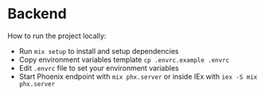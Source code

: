 # Backend

How to run the project locally:
  * Run `mix setup` to install and setup dependencies
  * Copy environment variables template `cp .envrc.example .envrc`
  * Edit `.envrc` file to set your environment variables
  * Start Phoenix endpoint with `mix phx.server` or inside IEx with `iex -S mix phx.server`
